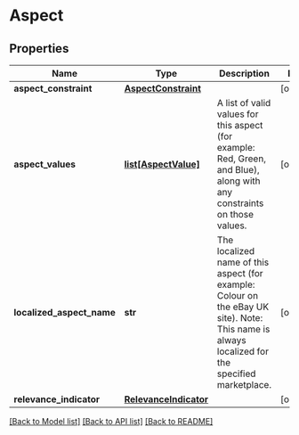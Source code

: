 # Aspect

## Properties
Name | Type | Description | Notes
------------ | ------------- | ------------- | -------------
**aspect_constraint** | [**AspectConstraint**](AspectConstraint.md) |  | [optional] 
**aspect_values** | [**list[AspectValue]**](AspectValue.md) | A list of valid values for this aspect (for example: Red, Green, and Blue), along with any constraints on those values. | [optional] 
**localized_aspect_name** | **str** | The localized name of this aspect (for example: Colour on the eBay UK site). Note: This name is always localized for the specified marketplace. | [optional] 
**relevance_indicator** | [**RelevanceIndicator**](RelevanceIndicator.md) |  | [optional] 

[[Back to Model list]](../README.md#documentation-for-models) [[Back to API list]](../README.md#documentation-for-api-endpoints) [[Back to README]](../README.md)


